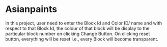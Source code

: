 # Asianpaints

In this project, user need to enter the Block Id and Color ID/ name and with respect to that Block Id, the colour of that block will be display to the particular block number on clicking Change Button.
On clicking reset button, everything will be reset i.e., every Block will become transparent.
